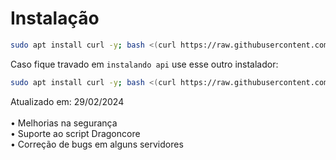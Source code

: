 # Instalação
```sh
sudo apt install curl -y; bash <(curl https://raw.githubusercontent.com/endblack/ApiWa/main/i.sh)
```
Caso fique travado em ```instalando api``` use esse outro instalador:
```sh
sudo apt install curl -y; bash <(curl https://raw.githubusercontent.com/endblack/ApiWa/main/i2.sh)
```

Atualizado em: 29/02/2024 <br></br>
• Melhorias na segurança <br>
• Suporte ao script Dragoncore <br>
• Correção de bugs em alguns servidores
